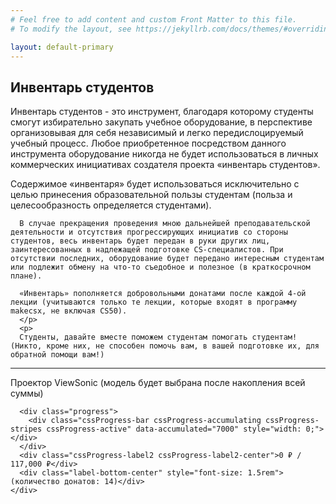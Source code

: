 ```yaml
---
# Feel free to add content and custom Front Matter to this file.
# To modify the layout, see https://jekyllrb.com/docs/themes/#overriding-theme-defaults

layout: default-primary
---
```

<section class="info">
  <h2 class="info-header">Инвентарь студентов</h2>
  <p>
      Инвентарь студентов - это инструмент, благодаря которому студенты смогут избирательно закупать учебное оборудование, в перспективе организовывая для себя независимый и легко передислоцируемый учебный процесс. Любое приобретенное посредством данного инструмента оборудование никогда не будет использоваться в личных коммерческих инициативах создателя проекта «инвентарь студентов».
  </p>
  <p>
      Содержимое «инвентаря» будет использоваться исключительно с целью принесения образовательной пользы студентам (польза и целесообразность определяется студентами).
      
      В случае прекращения проведения мною дальнейшей преподавательской деятельности и отсутствия прогрессирующих инициатив со стороны студентов, весь инвентарь будет передан в руки других лиц, заинтересованных в надлежащей подготовке CS-специалистов. При отсутствии последних, оборудование будет передано интересным студентам или подлежит обмену на что-то съедобное и полезное (в краткосрочном плане).
      
      «Инвентарь» пополняется добровольными донатами после каждой 4-ой лекции (учитываются только те лекции, которые входят в программу makecsx, не включая CS50). 
      </p>
      <p>
      Студенты, давайте вместе поможем студентам помогать студентам! (Никто, кроме них, не способен помочь вам, в вашей подготовке их, для обратной помощи вам!)
  </p>
  <hr/>
  <div id="progressBar-container" class="examples">
    <div class="cssProgress">
        <div class="label-bottom-center"><span>Проектор ViewSonic</span> (модель будет выбрана после накопления всей суммы)</div>
      
      <div class="progress">
        <div class="cssProgress-bar cssProgress-accumulating cssProgress-stripes cssProgress-active" data-accumulated="7000" style="width: 0;"></div>
      </div>
      <div class="cssProgress-label2 cssProgress-label2-center">0 ₽ / 117,000 ₽</div>
      <div class="label-bottom-center" style="font-size: 1.5rem">(количество донатов: 14)</div>
    </div>
  </div>
</section>
<script
  src="https://code.jquery.com/jquery-3.4.1.min.js"
  integrity="sha256-CSXorXvZcTkaix6Yvo6HppcZGetbYMGWSFlBw8HfCJo="
  crossorigin="anonymous"></script>
<script type="text/javascript" src="{{ site.url }}/assets/js/progressBar.js"></script>

